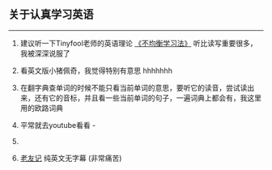 ## 关于认真学习英语

------

1. 建议听一下Tinyfool老师的英语理论 [《不均衡学习法》](https://www.youtube.com/watch?v=_l8Rn6tPs6o&list=PLNEGQlCPzlkJVzbjuQOu0CZGKyn29CnT3&t=1s) 听比读写重要很多，我被深深说服了
2. 看英文版小猪佩奇，我觉得特别有意思 hhhhhhh
3. 在翻字典查单词的时候不能只看当前单词的意思，要听它的读音，尝试读出来，还有它的音标，并且看一些当前单词的句子，一遍词典上都会有，我这里用的欧路词典
4. 平常就去youtube看看 -

4. 





1. [老友记](https://www.dailymotion.com/video/x6u4aw1)  纯英文无字幕  (非常痛苦)